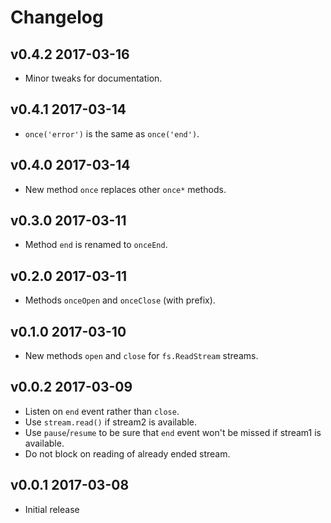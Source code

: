 # Changelog

## v0.4.2 2017-03-16

  * Minor tweaks for documentation.

## v0.4.1 2017-03-14

  * `once('error')` is the same as `once('end')`.

## v0.4.0 2017-03-14

  * New method `once` replaces other `once*` methods.

## v0.3.0 2017-03-11

  * Method `end` is renamed to `onceEnd`.

## v0.2.0 2017-03-11

  * Methods `onceOpen` and `onceClose` (with prefix).

## v0.1.0 2017-03-10

  * New methods `open` and `close` for `fs.ReadStream` streams.

## v0.0.2 2017-03-09

  * Listen on `end` event rather than `close`.
  * Use `stream.read()` if stream2 is available.
  * Use `pause`/`resume` to be sure that `end` event won't be missed if stream1
    is available.
  * Do not block on reading of already ended stream.

## v0.0.1 2017-03-08

  * Initial release
